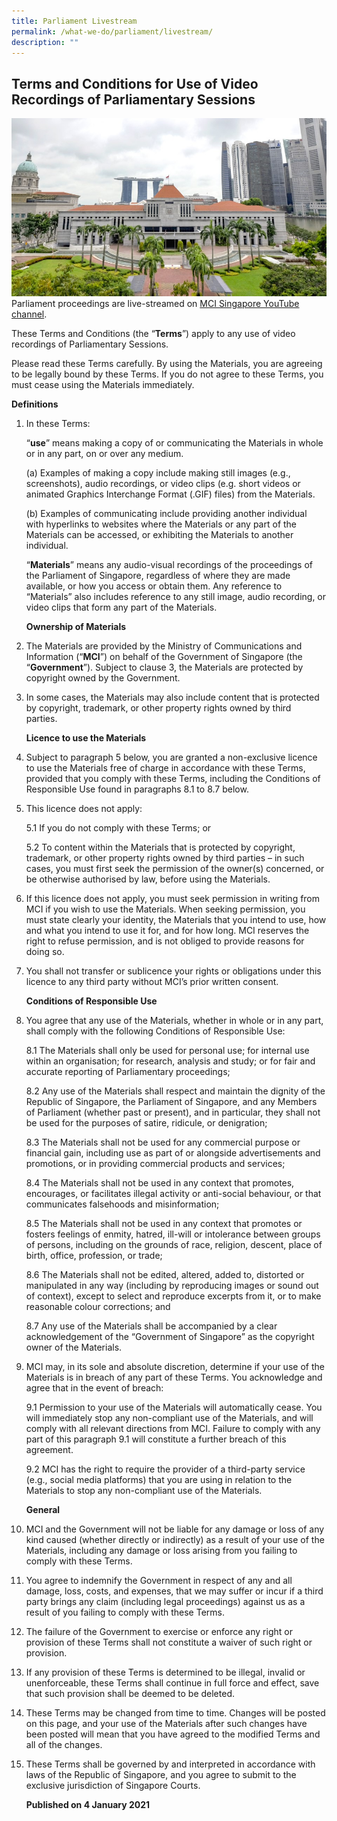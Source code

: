 ```yaml
---
title: Parliament Livestream
permalink: /what-we-do/parliament/livestream/
description: ""
---
```

## Terms and Conditions for Use of Video Recordings of Parliamentary Sessions

![](/images/parliament%20(for%20website).jpg)
Parliament proceedings are live-streamed on [MCI Singapore YouTube channel](https://go.gov.sg/mcisingapore).
  
These Terms and Conditions (the “**Terms**”) apply to any use of video recordings of Parliamentary Sessions.   
  
Please read these Terms carefully. By using the Materials, you are agreeing to be legally bound by these Terms. If you do not agree to these Terms, you must cease using the Materials immediately.  
  
**Definitions**  
  
1. In these Terms:    

    “**use**” means making a copy of or communicating the Materials in whole or in any part, on or over any medium.

    (a) Examples of making a copy include making still images (e.g., screenshots), audio recordings, or video clips (e.g. short videos or animated Graphics Interchange Format (.GIF) files) from the Materials. 

    (b) Examples of communicating include providing another individual with hyperlinks to websites where the Materials or any part of the Materials can be accessed, or exhibiting the Materials to another individual. 

    “**Materials**” means any audio-visual recordings of the proceedings of the Parliament of Singapore, regardless of where they are made available, or how you access or obtain them. Any reference to “Materials” also includes reference to any still image, audio recording, or video clips that form any part of the Materials.   
  
    **Ownership of Materials**  
  
2. The Materials are provided by the Ministry of Communications and Information (“**MCI**”) on behalf of the Government of Singapore (the “**Government**”). Subject to clause 3, the Materials are protected by copyright owned by the Government.   
  
3. In some cases, the Materials may also include content that is protected by copyright, trademark, or other property rights owned by third parties.   
  
    **Licence to use the Materials**  
  
4. Subject to paragraph 5 below, you are granted a non-exclusive licence to use the Materials free of charge in accordance with these Terms, provided that you comply with these Terms, including the Conditions of Responsible Use found in paragraphs 8.1 to 8.7 below.   
  
5. This licence does not apply:

    5.1 If you do not comply with these Terms; or

    5.2 To content within the Materials that is protected by copyright, trademark, or other property rights owned by third parties – in such cases, you must first seek the permission of the owner(s) concerned, or be otherwise authorised by law, before using the Materials.  

6. If this licence does not apply, you must seek permission in writing from MCI if you wish to use the Materials. When seeking permission, you must state clearly your identity, the Materials that you intend to use, how and what you intend to use it for, and for how long. MCI reserves the right to refuse permission, and is not obliged to provide reasons for doing so.  
  
7. You shall not transfer or sublicence your rights or obligations under this licence to any third party without MCI’s prior written consent.   
  
    **Conditions of Responsible Use**  
  
8. You agree that any use of the Materials, whether in whole or in any part, shall comply with the following Conditions of Responsible Use:

    8.1 The Materials shall only be used for personal use; for internal use within an organisation; for research, analysis and study; or for fair and accurate reporting of Parliamentary proceedings;

    8.2 Any use of the Materials shall respect and maintain the dignity of the Republic of Singapore, the Parliament of Singapore, and any Members of Parliament (whether past or present), and in particular, they shall not be used for the purposes of satire, ridicule, or denigration;

    8.3 The Materials shall not be used for any commercial purpose or financial gain, including use as part of or alongside advertisements and promotions, or in providing commercial products and services;

    8.4 The Materials shall not be used in any context that promotes, encourages, or facilitates illegal activity or anti-social behaviour, or that communicates falsehoods and misinformation;

    8.5 The Materials shall not be used in any context that promotes or fosters feelings of enmity, hatred, ill-will or intolerance between groups of persons, including on the grounds of race, religion, descent, place of birth, office, profession, or trade;  

    8.6 The Materials shall not be edited, altered, added to, distorted or manipulated in any way (including by reproducing images or sound out of context), except to select and reproduce excerpts from it, or to make reasonable colour corrections; and

    8.7 Any use of the Materials shall be accompanied by a clear acknowledgement of the “Government of Singapore” as the copyright owner of the Materials. 

9. MCI may, in its sole and absolute discretion, determine if your use of the Materials is in breach of any part of these Terms. You acknowledge and agree that in the event of breach:

    9.1 Permission to your use of the Materials will automatically cease. You will immediately stop any non-compliant use of the Materials, and will comply with all relevant directions from MCI. Failure to comply with any part of this paragraph 9.1 will constitute a further breach of this agreement.

    9.2 MCI has the right to require the provider of a third-party service (e.g., social media platforms) that you are using in relation to the Materials to stop any non-compliant use of the Materials. 

    **General**

10. MCI and the Government will not be liable for any damage or loss of any kind caused (whether directly or indirectly) as a result of your use of the Materials, including any damage or loss arising from you failing to comply with these Terms.   
  
11. You agree to indemnify the Government in respect of any and all damage, loss, costs, and expenses, that we may suffer or incur if a third party brings any claim (including legal proceedings) against us as a result of you failing to comply with these Terms.  
  
12. The failure of the Government to exercise or enforce any right or provision of these Terms shall not constitute a waiver of such right or provision.  
  
13. If any provision of these Terms is determined to be illegal, invalid or unenforceable, these Terms shall continue in full force and effect, save that such provision shall be deemed to be deleted.   
  
14. These Terms may be changed from time to time. Changes will be posted on this page, and your use of the Materials after such changes have been posted will mean that you have agreed to the modified Terms and all of the changes.   
  
15. These Terms shall be governed by and interpreted in accordance with laws of the Republic of Singapore, and you agree to submit to the exclusive jurisdiction of Singapore Courts.   
  
    **Published on 4 January 2021**